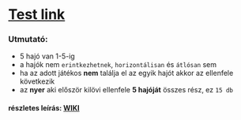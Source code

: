 # [Test link](https://torpedo-ai.netlify.app/)
### Utmutató:
  * 5 hajó van 1-5-ig
  * a hajók nem `erintkezhetnek`, `horizontálisan` és `átlósan` sem
  * ha az adott játékos **nem** találja el az egyik hajót akkor az ellenfele következik
  * az **nyer** aki először kilövi ellenfele **5 hajóját** összes rész, ez `15 db`
#### részletes leírás: [WIKI](https://hu.wikipedia.org/wiki/Torped%C3%B3_(j%C3%A1t%C3%A9k))
